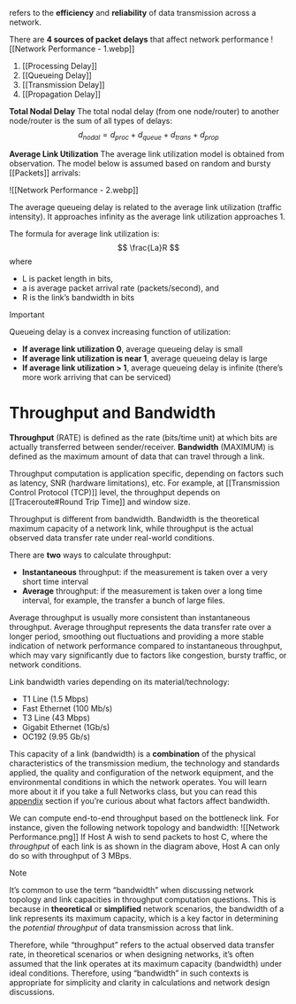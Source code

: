 refers to the **efficiency** and **reliability** of data transmission across a network.

There are **4 sources of packet delays** that affect network performance
![[Network Performance - 1.webp]]

1. [[Processing Delay]]
2. [[Queueing Delay]]
3. [[Transmission Delay]]
4. [[Propagation Delay]]

**Total Nodal Delay**
The total nodal delay (from one node/router) to another node/router is the sum of all types of delays: 
$$
d_{nodal}=d_{proc}+d_{queue}+d_{trans}+d_{prop}
$$

**Average Link Utilization**
The average link utilization model is obtained from observation. The model below is assumed based on random and bursty [[Packets]] arrivals:

![[Network Performance - 2.webp]]

The average queueing delay is related to the average link utilization (traffic intensity). It approaches infinity as the average link utilization approaches 1.

The formula for average link utilization is:
$$
\frac{La}R
$$
where 
- L is packet length in bits, 
- a is average packet arrival rate (packets/second), and 
- R is the link’s bandwidth in bits

>[!IMPORTANT]
>Queueing delay is a convex increasing function of utilization:
>- **If average link utilization 0**, average queueing delay is small
>- **If average link utilization is near 1**, average queueing delay is large
>- **If average link utilization > 1**, average queueing delay is infinite (there’s more work arriving that can be serviced)

# Throughput and Bandwidth
**Throughput** (RATE) is defined as the rate (bits/time unit) at which bits are actually transferred between sender/receiver. 
**Bandwidth** (MAXIMUM) is defined as the maximum amount of data that can travel through a link.

Throughput computation is application specific, depending on factors such as latency, SNR (hardware limitations), etc. For example, at [[Transmission Control Protocol (TCP)]] level, the throughput depends on [[Traceroute#Round Trip Time]] and window size.

Throughput is different from bandwidth. Bandwidth is the theoretical maximum capacity of a network link, while throughput is the actual observed data transfer rate under real-world conditions.

There are **two** ways to calculate throughput:
- **Instantaneous** throughput: if the measurement is taken over a very short time interval
- **Average** throughput: if the measurement is taken over a long time interval, for example, the transfer a bunch of large files.

Average throughput is usually more consistent than instantaneous throughput. Average throughput represents the data transfer rate over a longer period, smoothing out fluctuations and providing a more stable indication of network performance compared to instantaneous throughput, which may vary significantly due to factors like congestion, bursty traffic, or network conditions.

Link bandwidth varies depending on its material/technology:

- T1 Line (1.5 Mbps)
- Fast Ethernet (100 Mb/s)
- T3 Line (43 Mbps)
- Gigabit Ethernet (1Gb/s)
- OC192 (9.95 Gb/s)

This capacity of a link (bandwidth) is a **combination** of the physical characteristics of the transmission medium, the technology and standards applied, the quality and configuration of the network equipment, and the environmental conditions in which the network operates. You will learn more about it if you take a full Networks class, but you can read this [appendix](https://natalieagus.github.io/50005/ns/03-network-performance#factors-affecting-bandwidth) section if you’re curious about what factors affect bandwidth.

We can compute end-to-end throughput based on the bottleneck link. For instance, given the following network topology and bandwidth:
![[Network Performance.png]]
If Host A wish to send packets to host C, where the _throughput_ of each link is as shown in the diagram above, Host A can only do so with throughput of 3 MBps.

>[!NOTE]
>It’s common to use the term “bandwidth” when discussing network topology and link capacities in throughput computation questions. This is because in **theoretical** or **simplified** network scenarios, the bandwidth of a link represents its maximum capacity, which is a key factor in determining the _potential throughput_ of data transmission across that link. 
>
>Therefore, while “throughput” refers to the actual observed data transfer rate, in theoretical scenarios or when designing networks, it’s often assumed that the link operates at its maximum capacity (bandwidth) under ideal conditions. Therefore, using “bandwidth” in such contexts is appropriate for simplicity and clarity in calculations and network design discussions.

